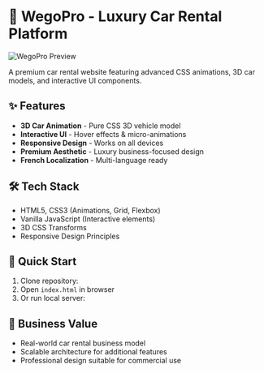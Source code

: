 # 🚗 WegoPro - Luxury Car Rental Platform

![WegoPro Preview](https://codepen.io/Nadine-Haragua/full/OPMgyxK)

A premium car rental website featuring advanced CSS animations, 3D car models, and interactive UI components.

## ✨ Features
- **3D Car Animation** - Pure CSS 3D vehicle model
- **Interactive UI** - Hover effects & micro-animations  
- **Responsive Design** - Works on all devices
- **Premium Aesthetic** - Luxury business-focused design
- **French Localization** - Multi-language ready

## 🛠️ Tech Stack
- HTML5, CSS3 (Animations, Grid, Flexbox)
- Vanilla JavaScript (Interactive elements)
- 3D CSS Transforms
- Responsive Design Principles

## 🚀 Quick Start
1. Clone repository: 
2. Open `index.html` in browser
3. Or run local server: 

## 💼 Business Value
- Real-world car rental business model
- Scalable architecture for additional features
- Professional design suitable for commercial use
